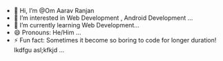 - 👋 Hi, I’m @Om Aarav Ranjan
- 👀 I’m interested in Web Development , Android Development ...
- 🌱 I’m currently learning Web Development...
- 😄 Pronouns: He/Him ...
- ⚡ Fun fact: Sometimes it become so boring to code for longer duration! lkdfgu asl;kfkjd ...

<!---
Om-Aarav-Ranjan/Om-Aarav-Ranjan is a ✨ special ✨ repository because its `README.md` (this file) appears on your GitHub profile.
You can click the Preview link to take a look at your changes.
--->
